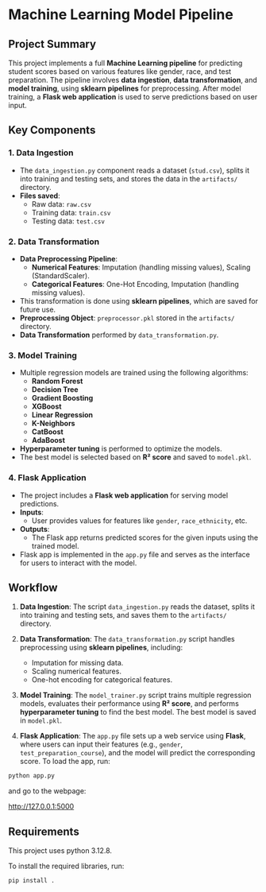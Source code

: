 # Machine Learning Model Pipeline

## Project Summary

This project implements a full **Machine Learning pipeline** for predicting student scores based on various features like gender, race, and test preparation. The pipeline involves **data ingestion**, **data transformation**, and **model training**, using **sklearn pipelines** for preprocessing. After model training, a **Flask web application** is used to serve predictions based on user input.

## Key Components

### 1. **Data Ingestion**
   - The `data_ingestion.py` component reads a dataset (`stud.csv`), splits it into training and testing sets, and stores the data in the `artifacts/` directory.
   - **Files saved**:
     - Raw data: `raw.csv`
     - Training data: `train.csv`
     - Testing data: `test.csv`

### 2. **Data Transformation**
   - **Data Preprocessing Pipeline**:
     - **Numerical Features**: Imputation (handling missing values), Scaling (StandardScaler).
     - **Categorical Features**: One-Hot Encoding, Imputation (handling missing values).
   - This transformation is done using **sklearn pipelines**, which are saved for future use.
   - **Preprocessing Object**: `preprocessor.pkl` stored in the `artifacts/` directory.
   - **Data Transformation** performed by `data_transformation.py`.

### 3. **Model Training**
   - Multiple regression models are trained using the following algorithms:
     - **Random Forest**
     - **Decision Tree**
     - **Gradient Boosting**
     - **XGBoost**
     - **Linear Regression**
     - **K-Neighbors**
     - **CatBoost**
     - **AdaBoost**
   - **Hyperparameter tuning** is performed to optimize the models.
   - The best model is selected based on **R² score** and saved to `model.pkl`.

### 4. **Flask Application**
   - The project includes a **Flask web application** for serving model predictions.
   - **Inputs**:
     - User provides values for features like `gender`, `race_ethnicity`, etc.
   - **Outputs**:
     - The Flask app returns predicted scores for the given inputs using the trained model.
   - Flask app is implemented in the `app.py` file and serves as the interface for users to interact with the model.


## Workflow

1. **Data Ingestion**: The script `data_ingestion.py` reads the dataset, splits it into training and testing sets, and saves them to the `artifacts/` directory.
   
2. **Data Transformation**: The `data_transformation.py` script handles preprocessing using **sklearn pipelines**, including:
   - Imputation for missing data.
   - Scaling numerical features.
   - One-hot encoding for categorical features.
   
3. **Model Training**: The `model_trainer.py` script trains multiple regression models, evaluates their performance using **R² score**, and performs **hyperparameter tuning** to find the best model. The best model is saved in `model.pkl`.

4. **Flask Application**: The `app.py` file sets up a web service using **Flask**, where users can input their features (e.g., `gender`, `test_preparation_course`), and the model will predict the corresponding score. To load the app, run:

```bash
python app.py
```
and go to the webpage:

http://127.0.0.1:5000

## Requirements

This project uses python 3.12.8.

To install the required libraries, run:

```bash
pip install .
```
